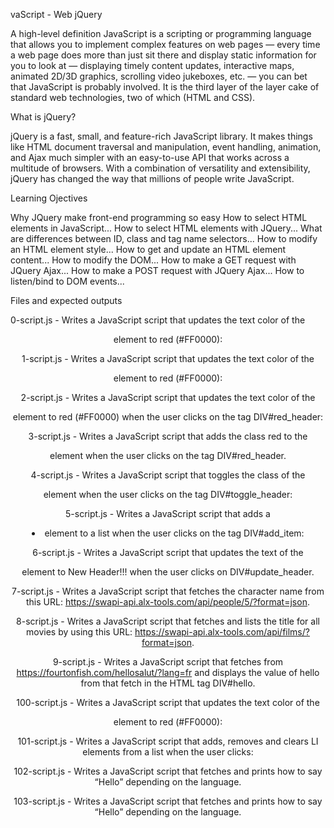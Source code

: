 vaScript - Web jQuery

A high-level definition
JavaScript is a scripting or programming language that allows you to implement complex features on web pages — every time a web page does more than just sit there and display static information for you to look at — displaying timely content updates, interactive maps, animated 2D/3D graphics, scrolling video jukeboxes, etc. — you can bet that JavaScript is probably involved. It is the third layer of the layer cake of standard web technologies, two of which (HTML and CSS).

What is jQuery?

jQuery is a fast, small, and feature-rich JavaScript library. It makes things like HTML document traversal and manipulation, event handling, animation, and Ajax much simpler with an easy-to-use API that works across a multitude of browsers. With a combination of versatility and extensibility, jQuery has changed the way that millions of people write JavaScript.

Learning Ojectives

Why JQuery make front-end programming so easy
How to select HTML elements in JavaScript...
How to select HTML elements with JQuery...
What are differences between ID, class and tag name selectors...
How to modify an HTML element style...
How to get and update an HTML element content...
How to modify the DOM...
How to make a GET request with JQuery Ajax...
How to make a POST request with JQuery Ajax...
How to listen/bind to DOM events...

Files and expected outputs

0-script.js - Writes a JavaScript script that updates the text color of the <header> element to red (#FF0000):

1-script.js - Writes a JavaScript script that updates the text color of the <header> element to red (#FF0000): 

2-script.js - Writes a JavaScript script that updates the text color of the <header> element to red (#FF0000) when the user clicks on the tag DIV#red_header:

3-script.js - Writes a JavaScript script that adds the class red to the <header> element when the user clicks on the tag DIV#red_header.

4-script.js - Writes a JavaScript script that toggles the class of the <header> element when the user clicks on the tag DIV#toggle_header:

5-script.js - Writes a JavaScript script that adds a <li> element to a list when the user clicks on the tag DIV#add_item:

6-script.js - Writes a JavaScript script that updates the text of the <header> element to New Header!!! when the user clicks on DIV#update_header.

7-script.js - Writes a JavaScript script that fetches the character name from this URL: https://swapi-api.alx-tools.com/api/people/5/?format=json.

8-script.js - Writes a JavaScript script that fetches and lists the title for all movies by using this URL: https://swapi-api.alx-tools.com/api/films/?format=json.

9-script.js - Writes a JavaScript script that fetches from https://fourtonfish.com/hellosalut/?lang=fr and displays the value of hello from that fetch in the HTML tag DIV#hello.

100-script.js - Writes a JavaScript script that updates the text color of the <header> element to red (#FF0000):

101-script.js - Writes a JavaScript script that adds, removes and clears LI elements from a list when the user clicks:

102-script.js - Writes a JavaScript script that fetches and prints how to say “Hello” depending on the language.

103-script.js - Writes a JavaScript script that fetches and prints how to say “Hello” depending on the language.
